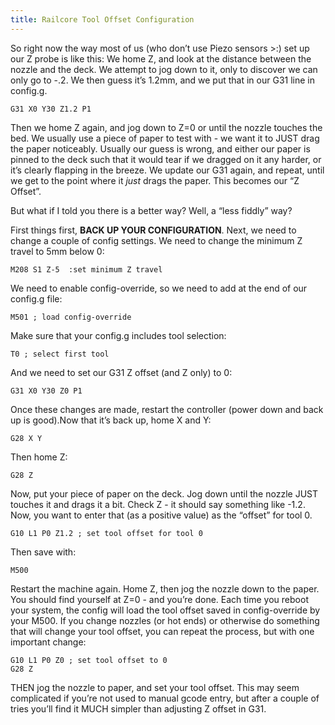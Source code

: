 ```yaml
---
title: Railcore Tool Offset Configuration
--- 
```


So right now the way most of us (who don’t use Piezo sensors >:) set up our Z probe is like this: We home Z, and look at the distance between the nozzle and the deck. We attempt to jog down to it, only to discover we can only go to -.2. We then guess it’s 1.2mm, and we put that in our G31 line in config.g.

```
G31 X0 Y30 Z1.2 P1
```

Then we home Z again, and jog down to Z=0 or until the nozzle touches the bed. We usually use a piece of paper to test with - we want it to JUST drag the paper noticeably. Usually our guess is wrong, and either our paper is pinned to the deck such that it would tear if we dragged on it any harder, or it’s clearly flapping in the breeze. We update our G31 again, and repeat, until we get to the point where it *just* drags the paper.  This becomes our “Z Offset”. 

But what if I told you there is a better way? Well, a “less fiddly” way? 

First things first, **BACK UP YOUR CONFIGURATION**. Next, we need to change a couple of config settings.  We need to change the minimum Z travel to 5mm below 0:

```
M208 S1 Z-5  :set minimum Z travel
```

We need to enable config-override, so we need to add at the end of our config.g file:

```
M501 ; load config-override
```

Make sure that your config.g includes tool selection:

```
T0 ; select first tool
```

And we need to set our G31 Z offset (and Z only) to 0:

```
G31 X0 Y30 Z0 P1
```
  
Once these changes are made, restart the controller (power down and back up is good).Now that it’s back up, home X and Y:

```
G28 X Y
```

Then home Z:

```
G28 Z
```

Now, put your piece of paper on the deck. Jog down until the nozzle JUST touches it and drags it a bit. Check Z - it should say something like -1.2. Now, you want to enter that (as a positive value) as the “offset” for tool 0. 

```
G10 L1 P0 Z1.2 ; set tool offset for tool 0
```

Then save with:

```
M500
```

Restart the machine again. Home Z, then jog the nozzle down to the paper. You should find yourself at Z=0 - and you’re done. Each time you reboot your system, the config will load the tool offset saved in config-override by your M500. If you change nozzles (or hot ends) or otherwise do something that will change your tool offset, you can repeat the process, but with one important change:

```
G10 L1 P0 Z0 ; set tool offset to 0
G28 Z
```

THEN jog the nozzle to paper, and set your tool offset. This may seem complicated if you’re not used to manual gcode entry, but after a couple of tries you’ll find it MUCH simpler than adjusting Z offset in G31. 
